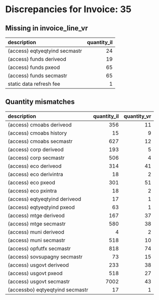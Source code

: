 # Discrepancies for Invoice: 35

## Missing in invoice_line_vr

| description                   |   quantity_il |
|:------------------------------|--------------:|
| (access) eqtyeqtyind secmastr |            24 |
| (access) funds deriveod       |            19 |
| (access) funds pxeod          |            65 |
| (access) funds secmastr       |            65 |
| static data refresh fee       |             1 |

## Quantity mismatches

| description                     |   quantity_il |   quantity_vr |
|:--------------------------------|--------------:|--------------:|
| (access) cmoabs deriveod        |           356 |            11 |
| (access) cmoabs history         |            15 |             9 |
| (access) cmoabs secmastr        |           627 |            12 |
| (access) corp deriveod          |           193 |             5 |
| (access) corp secmastr          |           506 |             4 |
| (access) eco deriveod           |           314 |            41 |
| (access) eco derivintra         |            18 |             2 |
| (access) eco pxeod              |           301 |            51 |
| (access) eco pxintra            |            18 |             2 |
| (access) eqtyeqtyind deriveod   |            17 |             1 |
| (access) eqtyeqtyind pxeod      |            63 |             1 |
| (access) mtge deriveod          |           167 |            37 |
| (access) mtge secmastr          |           580 |            38 |
| (access) muni deriveod          |             4 |             2 |
| (access) muni secmastr          |           518 |            10 |
| (access) opfutfx secmastr       |           818 |            74 |
| (access) sovsupagny secmastr    |            73 |            15 |
| (access) usgovt deriveod        |           233 |            38 |
| (access) usgovt pxeod           |           518 |            27 |
| (access) usgovt secmastr        |          7002 |            43 |
| (accessbo) eqtyeqtyind secmastr |            17 |             1 |

